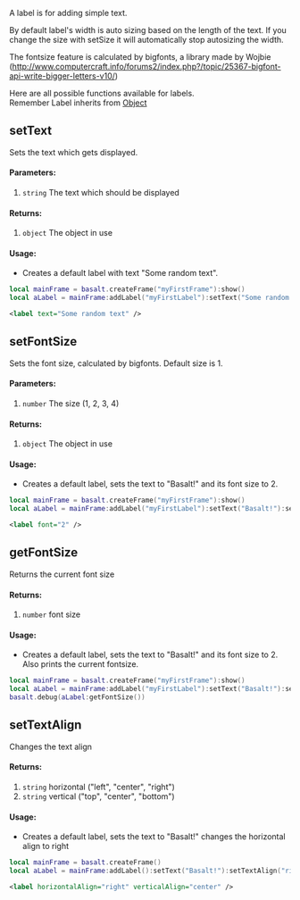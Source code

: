 A label is for adding simple text.

By default label's width is auto sizing based on the length of the text. If you change the size with setSize it will automatically stop autosizing the width.

The fontsize feature is calculated by bigfonts, a library made by Wojbie (http://www.computercraft.info/forums2/index.php?/topic/25367-bigfont-api-write-bigger-letters-v10/)

Here are all possible functions available for labels.<br>
Remember Label inherits from [Object](objects/Object.md)

## setText
Sets the text which gets displayed.

#### Parameters: 
1. `string` The text which should be displayed

#### Returns:
1. `object` The object in use

#### Usage:
* Creates a default label with text "Some random text".
```lua
local mainFrame = basalt.createFrame("myFirstFrame"):show()
local aLabel = mainFrame:addLabel("myFirstLabel"):setText("Some random text"):show()
```

```xml
<label text="Some random text" />
```

## setFontSize
Sets the font size, calculated by bigfonts. Default size is 1.

#### Parameters: 
1. `number` The size (1, 2, 3, 4)

#### Returns:
1. `object` The object in use

#### Usage:
* Creates a default label, sets the text to "Basalt!" and its font size to 2.
```lua
local mainFrame = basalt.createFrame("myFirstFrame"):show()
local aLabel = mainFrame:addLabel("myFirstLabel"):setText("Basalt!"):setFontSize(2):show()
```

```xml
<label font="2" />
```

## getFontSize
Returns the current font size

#### Returns:
1. `number` font size

#### Usage:
* Creates a default label, sets the text to "Basalt!" and its font size to 2. Also prints the current fontsize.
```lua
local mainFrame = basalt.createFrame("myFirstFrame"):show()
local aLabel = mainFrame:addLabel("myFirstLabel"):setText("Basalt!"):setFontSize(2):show()
basalt.debug(aLabel:getFontSize())
```

## setTextAlign
Changes the text align

#### Returns:
1. `string` horizontal ("left", "center", "right")
1. `string` vertical ("top", "center", "bottom")

#### Usage:
* Creates a default label, sets the text to "Basalt!" changes the horizontal align to right
```lua
local mainFrame = basalt.createFrame()
local aLabel = mainFrame:addLabel():setText("Basalt!"):setTextAlign("right")
```

```xml
<label horizontalAlign="right" verticalAlign="center" />
```
